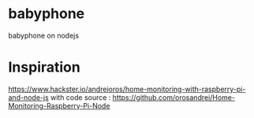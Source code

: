 # babyphone
babyphone on nodejs


# Inspiration
https://www.hackster.io/andreioros/home-monitoring-with-raspberry-pi-and-node-js
with code source : https://github.com/orosandrei/Home-Monitoring-Raspberry-Pi-Node
